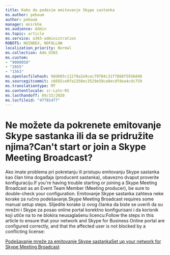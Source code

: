 ```yaml
---
title: Kako da podesim emitovanje Skype sastanka
ms.author: pebaum
author: pebaum
manager: mnirkhe
ms.audience: Admin
ms.topic: article
ms.service: o365-administration
ROBOTS: NOINDEX, NOFOLLOW
localization_priority: Normal
ms.collection: Adm_O365
ms.custom:
- "9000058"
- "2655"
- "1563"
ms.openlocfilehash: 9dd605c11278a2e9cec79784c31f7868f5936d48
ms.sourcegitcommit: c6692ce0fa1358ec3529e59ca0ecdfdea4cdc759
ms.translationtype: MT
ms.contentlocale: sr-Latn-RS
ms.lasthandoff: 09/15/2020
ms.locfileid: "47781477"
---
```

# <a name="cant-start-or-join-a-skype-meeting-broadcast"></a><span data-ttu-id="cc6c3-102">Ne možete da pokrenete emitovanje Skype sastanka ili da se pridružite njima?</span><span class="sxs-lookup"><span data-stu-id="cc6c3-102">Can't start or join a Skype Meeting Broadcast?</span></span>

<span data-ttu-id="cc6c3-103">Ako imate problema pri pokretanju ili pristupu emitovanju Skype sastanka kao član tima događaja (producent sastanka), obavezno dvaput proverite konfiguraciju.</span><span class="sxs-lookup"><span data-stu-id="cc6c3-103">If you're having trouble starting or joining a Skype Meeting Broadcast as an Event Team Member (Meeting producer), be sure to double-check your configuration.</span></span> <span data-ttu-id="cc6c3-104">Emitovanje Skype sastanka zahteva neke korake za ručno podešavanje.</span><span class="sxs-lookup"><span data-stu-id="cc6c3-104">Skype Meeting Broadcast requires some manual setup steps.</span></span> <span data-ttu-id="cc6c3-105">Slijedite korake iz ovog članka da biste se uverili da su mrežni i Skype za posao online portal korektno konfigurisani i da korisnik koji utiče na to ne blokira neusaglašenu licencu:</span><span class="sxs-lookup"><span data-stu-id="cc6c3-105">Follow the steps in this article to ensure that your network and Skype for Business Online portal are configured correctly, and that the affected user is not blocked by a conflicting license:</span></span>

[<span data-ttu-id="cc6c3-106">Podešavanje mreže za emitovanje Skype sastanka</span><span class="sxs-lookup"><span data-stu-id="cc6c3-106">Set up your network for Skype Meeting Broadcast</span></span>](https://docs.microsoft.com/SkypeForBusiness/set-up-your-network-for-skype-meeting-broadcast/set-up-your-network-for-skype-meeting-broadcast)